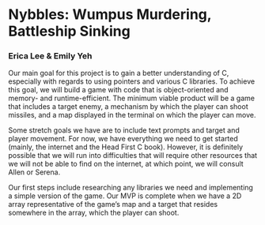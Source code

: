 # Nybbles: Wumpus Murdering, Battleship Sinking

### Erica Lee & Emily Yeh

Our main goal for this project is to gain a better understanding of C, especially with regards to using pointers and various C libraries. To achieve this goal, we will build a game with code that is object-oriented and memory- and runtime-efficient. The minimum viable product will be a game that includes a target enemy, a mechanism by which the player can shoot missiles, and a map displayed in the terminal on which the player can move.
 
Some stretch goals we have are to include text prompts and target and player movement. For now, we have everything we need to get started (mainly, the internet and the Head First C book). However, it is definitely possible that we will run into difficulties that will require other resources that we will not be able to find on the internet, at which point, we will consult Allen or Serena.
 
Our first steps include researching any libraries we need and implementing a simple version of the game. Our MVP is complete when we have a 2D array representative of the game’s map and a target that resides somewhere in the array, which the player can shoot.
